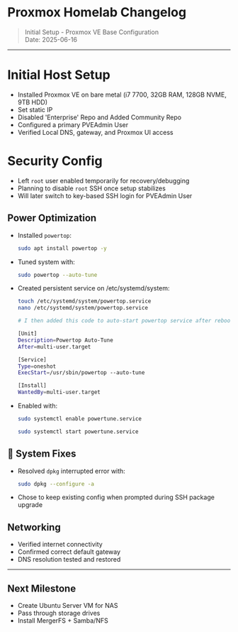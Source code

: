 # Proxmox Homelab Changelog
> Initial Setup - Proxmox VE Base Configuration  
> Date: 2025-06-16

---

# Initial Host Setup
- Installed Proxmox VE on bare metal (i7 7700, 32GB RAM, 128GB NVME, 9TB HDD)
- Set static IP
- Disabled 'Enterprise' Repo and Added Community Repo
- Configured a primary PVEAdmin User
- Verified Local DNS, gateway, and Proxmox UI access

# Security Config
- Left `root` user enabled temporarily for recovery/debugging
- Planning to disable `root` SSH once setup stabilizes
- Will later switch to key-based SSH login for PVEAdmin User

## Power Optimization
- Installed `powertop`:
  ```bash
  sudo apt install powertop -y
  ```
- Tuned system with:
  ```bash
  sudo powertop --auto-tune
  ```
- Created persistent service on /etc/systemd/system:
  ```bash ini
  touch /etc/systemd/system/powertop.service
  nano /etc/systemd/system/powertop.service

  # I then added this code to auto-start powertop service after reboot

  [Unit]
  Description=Powertop Auto-Tune
  After=multi-user.target

  [Service]
  Type=oneshot
  ExecStart=/usr/sbin/powertop --auto-tune

  [Install]
  WantedBy=multi-user.target
  ```

- Enabled with:
  ```bash
  sudo systemctl enable powertune.service
  ```
  ```bash
  sudo systemctl start powertune.service
  ```

## 🔧 System Fixes
- Resolved `dpkg` interrupted error with:
  ```bash
  sudo dpkg --configure -a
  ```
- Chose to keep existing config when prompted during SSH package upgrade

## Networking
- Verified internet connectivity
- Confirmed correct default gateway 
- DNS resolution tested and restored

---

## Next Milestone
- Create Ubuntu Server VM for NAS
- Pass through storage drives
- Install MergerFS + Samba/NFS
